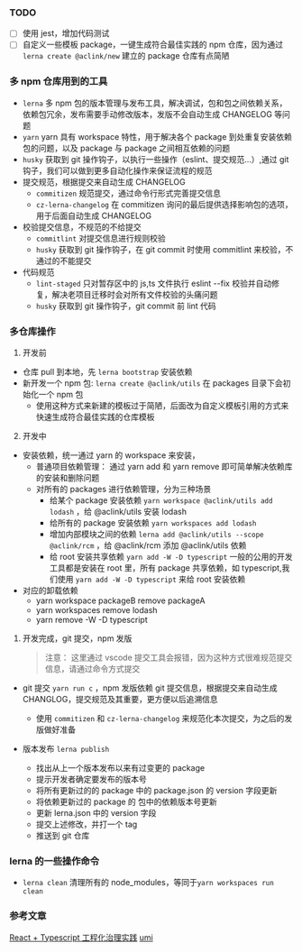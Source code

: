 ### TODO

-   [ ] 使用 jest，增加代码测试
-   [ ] 自定义一些模板 package，一键生成符合最佳实践的 npm 仓库，因为通过`lerna create @aclink/new` 建立的 package 仓库有点简陋

### 多 npm 仓库用到的工具

-   `lerna` 多 npm 包的版本管理与发布工具，解决调试，包和包之间依赖关系，依赖包冗余，发布需要手动修改版本，发版不会自动生成 CHANGELOG 等问题
-   `yarn` yarn 具有 workspace 特性，用于解决各个 package 到处重复安装依赖包的问题，以及 package 与 package 之间相互依赖的问题
-   `husky` 获取到 git 操作钩子，以执行一些操作（eslint、提交规范...）,通过 git 钩子，我们可以做到更多自动化操作来保证流程的规范
-   提交规范，根据提交来自动生成 CHANGELOG
    -   `commitizen` 规范提交，通过命令行形式完善提交信息
    -   `cz-lerna-changelog` 在 commitizen 询问的最后提供选择影响包的选项，用于后面自动生成 CHANGELOG
-   校验提交信息，不规范的不给提交
    -   `commitlint` 对提交信息进行规则校验
    -   `husky` 获取到 git 操作钩子，在 git commit 时使用 commitlint 来校验，不通过的不能提交
-   代码规范
    -   `lint-staged` 只对暂存区中的 js,ts 文件执行 eslint --fix 校验并自动修复，解决老项目迁移时会对所有文件校验的头痛问题
    -   `husky` 获取到 git 操作钩子，git commit 前 lint 代码

### 多仓库操作

1. 开发前

-   仓库 pull 到本地，先 `lerna bootstrap` 安装依赖
-   新开发一个 npm 包: `lerna create @aclink/utils` 在 packages 目录下会初始化一个 npm 包
    -   使用这种方式来新建的模板过于简陋，后面改为自定义模板引用的方式来快速生成符合最佳实践的仓库模板

2. 开发中

-   安装依赖，统一通过 yarn 的 workspace 来安装，
    -   普通项目依赖管理： 通过 yarn add 和 yarn remove 即可简单解决依赖库的安装和删除问题
    -   对所有的 packages 进行依赖管理，分为三种场景
        -   给某个 package 安装依赖 `yarn workspace @aclink/utils add lodash` ，给 @aclink/utils 安装 lodash
        -   给所有的 package 安装依赖 `yarn workspaces add lodash`
        -   增加内部模块之间的依赖 `lerna add @aclink/utils --scope @aclink/rcm` ，给 @aclink/rcm 添加 @aclink/utils 依赖
        -   给 root 安装共享依赖 `yarn add -W -D typescript` 一般的公用的开发工具都是安装在 root 里，所有 package 共享依赖，如 typescript,我们使用 `yarn add -W -D typescript` 来给 root 安装依赖
-   对应的卸载依赖
    -   yarn workspace packageB remove packageA
    -   yarn workspaces remove lodash
    -   yarn remove -W -D typescript

1. 开发完成，git 提交，npm 发版
    > 注意： 这里通过 vscode 提交工具会报错，因为这种方式很难规范提交信息，请通过命令方式提交

-   git 提交 `yarn run c` ，npm 发版依赖 git 提交信息，根据提交来自动生成 CHANGLOG，提交规范及其重要，更方便以后追溯信息

    -   使用 `commitizen` 和 `cz-lerna-changelog` 来规范化本次提交，为之后的发版做好准备

-   版本发布 `lerna publish`

    -   找出从上一个版本发布以来有过变更的 package
    -   提示开发者确定要发布的版本号
    -   将所有更新过的的 package 中的 package.json 的 version 字段更新
    -   将依赖更新过的 package 的 包中的依赖版本号更新
    -   更新 lerna.json 中的 version 字段
    -   提交上述修改，并打一个 tag
    -   推送到 git 仓库

### lerna 的一些操作命令

-   `lerna clean` 清理所有的 node_modules，等同于`yarn workspaces run clean`

### 参考文章

[React + Typescript 工程化治理实践](https://juejin.im/post/5dccc9b8e51d4510840165e2#heading-16)
[umi ](https://github.com/umijs/father/tree/2.x)
